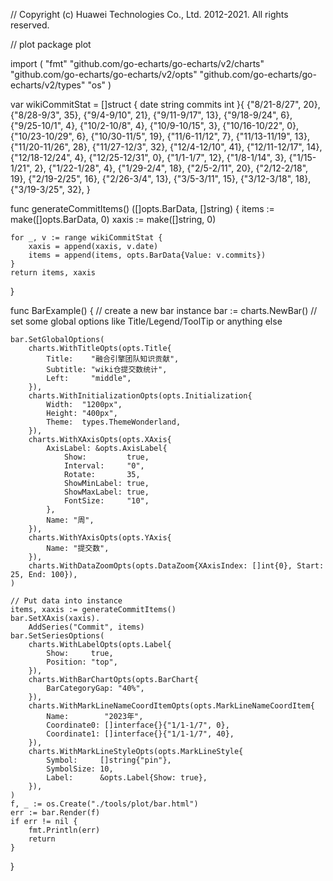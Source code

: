 // Copyright (c) Huawei Technologies Co., Ltd. 2012-2021. All rights reserved.

// plot
package plot

import (
	"fmt"
	"github.com/go-echarts/go-echarts/v2/charts"
	"github.com/go-echarts/go-echarts/v2/opts"
	"github.com/go-echarts/go-echarts/v2/types"
	"os"
)

var wikiCommitStat = []struct {
	date    string
	commits int
}{
	{"8/21-8/27", 20},
	{"8/28-9/3", 35},
	{"9/4-9/10", 21},
	{"9/11-9/17", 13},
	{"9/18-9/24", 6},
	{"9/25-10/1", 4},
	{"10/2-10/8", 4},
	{"10/9-10/15", 3},
	{"10/16-10/22", 0},
	{"10/23-10/29", 6},
	{"10/30-11/5", 19},
	{"11/6-11/12", 7},
	{"11/13-11/19", 13},
	{"11/20-11/26", 28},
	{"11/27-12/3", 32},
	{"12/4-12/10", 41},
	{"12/11-12/17", 14},
	{"12/18-12/24", 4},
	{"12/25-12/31", 0},
	{"1/1-1/7", 12},
	{"1/8-1/14", 3},
	{"1/15-1/21", 2},
	{"1/22-1/28", 4},
	{"1/29-2/4", 18},
	{"2/5-2/11", 20},
	{"2/12-2/18", 19},
	{"2/19-2/25", 16},
	{"2/26-3/4", 13},
	{"3/5-3/11", 15},
	{"3/12-3/18", 18},
	{"3/19-3/25", 32},
}

func generateCommitItems() ([]opts.BarData, []string) {
	items := make([]opts.BarData, 0)
	xaxis := make([]string, 0)

	for _, v := range wikiCommitStat {
		xaxis = append(xaxis, v.date)
		items = append(items, opts.BarData{Value: v.commits})
	}
	return items, xaxis
}

func BarExample() {
	// create a new bar instance
	bar := charts.NewBar()
	// set some global options like Title/Legend/ToolTip or anything else

	bar.SetGlobalOptions(
		charts.WithTitleOpts(opts.Title{
			Title:    "融合引擎团队知识贡献",
			Subtitle: "wiki仓提交数统计",
			Left:     "middle",
		}),
		charts.WithInitializationOpts(opts.Initialization{
			Width:  "1200px",
			Height: "400px",
			Theme:  types.ThemeWonderland,
		}),
		charts.WithXAxisOpts(opts.XAxis{
			AxisLabel: &opts.AxisLabel{
				Show:         true,
				Interval:     "0",
				Rotate:       35,
				ShowMinLabel: true,
				ShowMaxLabel: true,
				FontSize:     "10",
			},
			Name: "周",
		}),
		charts.WithYAxisOpts(opts.YAxis{
			Name: "提交数",
		}),
		charts.WithDataZoomOpts(opts.DataZoom{XAxisIndex: []int{0}, Start: 25, End: 100}),
	)

	// Put data into instance
	items, xaxis := generateCommitItems()
	bar.SetXAxis(xaxis).
		AddSeries("Commit", items)
	bar.SetSeriesOptions(
		charts.WithLabelOpts(opts.Label{
			Show:     true,
			Position: "top",
		}),
		charts.WithBarChartOpts(opts.BarChart{
			BarCategoryGap: "40%",
		}),
		charts.WithMarkLineNameCoordItemOpts(opts.MarkLineNameCoordItem{
			Name:        "2023年",
			Coordinate0: []interface{}{"1/1-1/7", 0},
			Coordinate1: []interface{}{"1/1-1/7", 40},
		}),
		charts.WithMarkLineStyleOpts(opts.MarkLineStyle{
			Symbol:     []string{"pin"},
			SymbolSize: 10,
			Label:      &opts.Label{Show: true},
		}),
	)
	f, _ := os.Create("./tools/plot/bar.html")
	err := bar.Render(f)
	if err != nil {
		fmt.Println(err)
		return
	}
}
